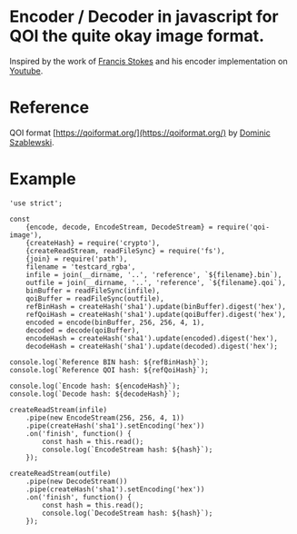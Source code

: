 # Encoder / Decoder in javascript for QOI the quite okay image format.
Inspired by the work of [Francis Stokes](https://github.com/LowLevelJavaScript/QOI) and his encoder implementation
on [Youtube](https://www.youtube.com/watch?v=GgsRQuGSrc0).

# Reference
QOI format [https://qoiformat.org/](https://qoiformat.org/) by [Dominic Szablewski](http://twitter.com/phoboslab).

# Example
```node
'use strict';

const
    {encode, decode, EncodeStream, DecodeStream} = require('qoi-image'),
    {createHash} = require('crypto'),
    {createReadStream, readFileSync} = require('fs'),
    {join} = require('path'),
    filename = 'testcard_rgba',
    infile = join(__dirname, '..', 'reference', `${filename}.bin`),
    outfile = join(__dirname, '..', 'reference', `${filename}.qoi`),
    binBuffer = readFileSync(infile),
    qoiBuffer = readFileSync(outfile),
    refBinHash = createHash('sha1').update(binBuffer).digest('hex'),
    refQoiHash = createHash('sha1').update(qoiBuffer).digest('hex'),
    encoded = encode(binBuffer, 256, 256, 4, 1),
    decoded = decode(qoiBuffer),
    encodeHash = createHash('sha1').update(encoded).digest('hex'),
    decodeHash = createHash('sha1').update(decoded).digest('hex');

console.log(`Reference BIN hash: ${refBinHash}`);
console.log(`Reference QOI hash: ${refQoiHash}`);

console.log(`Encode hash: ${encodeHash}`);
console.log(`Decode hash: ${decodeHash}`);

createReadStream(infile)
    .pipe(new EncodeStream(256, 256, 4, 1))
    .pipe(createHash('sha1').setEncoding('hex'))
    .on('finish', function() {
        const hash = this.read();
        console.log(`EncodeStream hash: ${hash}`);
    });

createReadStream(outfile)
    .pipe(new DecodeStream())
    .pipe(createHash('sha1').setEncoding('hex'))
    .on('finish', function() {
        const hash = this.read();
        console.log(`DecodeStream hash: ${hash}`);
    });
```